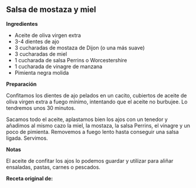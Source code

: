 ##  Salsa de mostaza y miel

**Ingredientes**

- Aceite de oliva virgen extra
- 3-4 dientes de ajo
- 3 cucharadas de mostaza de Dijon (o una más suave)
- 3 cucharadas de miel
- 1 cucharada de salsa Perrins o Worcestershire
- 1 cucharada de vinagre de manzana
- Pimienta negra molida

**Preparación**

Confitamos los dientes de ajo pelados en un cacito, cubiertos de aceite de oliva virgen extra a fuego mínimo, intentando que el aceite no burbujee. Lo tendremos unos 30 minutos.

Sacamos todo el aceite, aplastamos bien los ajos con un tenedor y añadimos al mismo cazo la miel, la mostaza, la salsa Perrins, el vinagre y un poco de pimienta. Removemos a fuego lento hasta conseguir una salsa ligada. Servimos.

**Notas**

El aceite de confitar los ajos lo podemos guardar y utilizar para aliñar ensaladas, pastas, carnes o pescados.

**Receta original de:** 